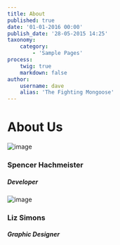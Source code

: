```yaml
---
title: About
published: true
date: '01-01-2016 00:00'
publish_date: '28-05-2015 14:25'
taxonomy:
    category:
        - 'Sample Pages'
process:
    twig: true
    markdown: false
author:
    username: dave
    alias: 'The Fighting Mongoose'
---
```


<h1>About Us</h1>
<div class="gantry-width-block gantry-width-25">
	<div class="gantry-width-spacer">
		<div class="rt-center">
			<span class="rt-team-img">
				<img src="https://avatars3.githubusercontent.com/u/6370350?s=400&v=4" alt="image" />
			</span>	
			<h3 class="rt-uppercase nomarginbottom">Spencer Hachmeister</h3>
			<h5 class="nomargintop">Developer</h5>
			<div class="rt-staff-social">
				<!--<a href="#"><span class="rt-facebook"></span></a>
				<a href="#"><span class="rt-twitter"></span></a>
				<a href="#"><span class="rt-gplus"></span></a>-->
			</div>
		</div>
	</div>
</div>

<div class="gantry-width-block gantry-width-25">
	<div class="gantry-width-spacer">
		<div class="rt-center">
			<span class="rt-team-img">
				<img src="https://scontent.fapa1-1.fna.fbcdn.net/v/t1.0-9/21463247_10211281855856950_4748714929805495996_n.jpg?_nc_cat=106&_nc_oc=AQlttNPueOyzCQE6k92rrKtNNzAXACSOfjvlgmSBOA1fgyMvQrzWWwxATGAJscDnjvE&_nc_ht=scontent.fapa1-1.fna&oh=f0e3af740ad508005da025457dcfa43a&oe=5DCE9DED" alt="image" />
			</span>	
			<h3 class="rt-uppercase nomarginbottom">Liz Simons</h3>
			<h5 class="nomargintop">Graphic Designer</h5>
			<div class="rt-staff-social">
				<!--<a href="#"><span class="rt-facebook"></span></a>
				<a href="#"><span class="rt-twitter"></span></a>
				<a href="#"><span class="rt-gplus"></span></a>-->
			</div>			
		</div>
	</div>
</div>

<!--<div class="gantry-width-block gantry-width-25">
	<div class="gantry-width-spacer">
		<div class="rt-center">
			<span class="rt-team-img">
				<img src="gantry-media://rocketlauncher/pages/about-us/img-04.jpg" alt="image" />
			</span>	
			<h3 class="rt-uppercase nomarginbottom">Anna Cruise</h3>
			<h5 class="nomargintop">UX &amp; UI Designer</h5>
			<div class="rt-staff-social">
				<a href="#"><span class="rt-facebook"></span></a>
				<a href="#"><span class="rt-twitter"></span></a>
				<a href="#"><span class="rt-gplus"></span></a>
			</div>			
		</div>
	</div>
</div>

<div class="gantry-width-block gantry-width-25">
	<div class="gantry-width-spacer">
		<div class="rt-center">
			<span class="rt-team-img">
				<img src="gantry-media://rocketlauncher/pages/about-us/img-05.jpg" alt="image" />
			</span>	
			<h3 class="rt-uppercase nomarginbottom">Thomas Davis</h3>
			<h5 class="nomargintop">Graphic Designer</h5>
			<div class="rt-staff-social">
				<a href="#"><span class="rt-facebook"></span></a>
				<a href="#"><span class="rt-twitter"></span></a>
				<a href="#"><span class="rt-gplus"></span></a>
			</div>			
		</div>
	</div>
</div>-->

<div class="clear"></div>